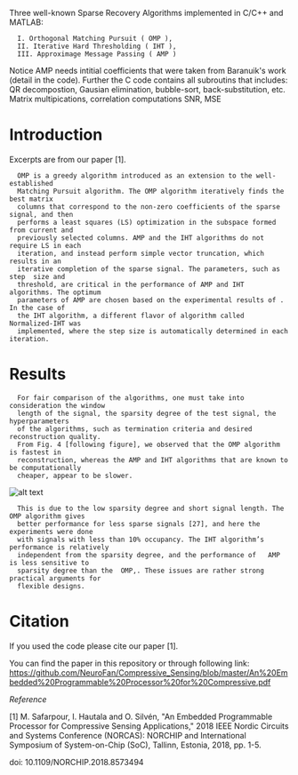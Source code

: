 Three well-known Sparse Recovery Algorithms implemented in C/C++ and MATLAB:


      I. Orthogonal Matching Pursuit ( OMP ),
      II. Iterative Hard Thresholding ( IHT ),  
      III. Approximage Message Passing ( AMP )  
Notice AMP needs intitial coefficients that were taken from Baranuik's work (detail in the code). Further the C code contains all subroutins that includes: QR decompostion, Gausian elimination, bubble-sort, back-substitution, etc.
						         Matrix multipications, correlation computations
							 SNR, MSE 

# Introduction 
Excerpts are from our paper [1].

	  OMP is a greedy algorithm introduced as an extension to the well-established 
	  Matching Pursuit algorithm. The OMP algorithm iteratively finds the best matrix
	  columns that correspond to the non-zero coefficients of the sparse  signal, and then
	  performs a least squares (LS) optimization in the subspace formed from current and 
	  previously selected columns. AMP and the IHT algorithms do not require LS in each 
	  iteration, and instead perform simple vector truncation, which results in an 
	  iterative completion of the sparse signal. The parameters, such as step  size and 
	  threshold, are critical in the performance of AMP and IHT algorithms. The optimum
	  parameters of AMP are chosen based on the experimental results of . In the case of
	  the IHT algorithm, a different flavor of algorithm called Normalized-IHT was 
	  implemented, where the step size is automatically determined in each iteration.
      

# Results

	  For fair comparison of the algorithms, one must take into consideration the window
	  length of the signal, the sparsity degree of the test signal, the hyperparameters
	  of the algorithms, such as termination criteria and desired reconstruction quality.
	  From Fig. 4 [following figure], we observed that the OMP algorithm is fastest in
	  reconstruction, whereas the AMP and IHT algorithms that are known to be computationally
	  cheaper, appear to be slower. 
      
 ![alt text]( https://github.com/NeuroFan/Compressive_Sensing/blob/master/performance_comparison.png)

      
      This is due to the low sparsity degree and short signal length. The OMP algorithm gives
      better performance for less sparse signals [27], and here the experiments were done
      with signals with less than 10% occupancy. The IHT algorithm’s performance is relatively
      independent from the sparsity degree, and the performance of   AMP is less sensitive to
      sparsity degree than the  OMP,. These issues are rather strong practical arguments for
      flexible designs. 


# Citation 

If you used the code please cite our paper [1].

You can find the paper in this repository or through following link:
https://github.com/NeuroFan/Compressive_Sensing/blob/master/An%20Embedded%20Programmable%20Processor%20for%20Compressive.pdf

*Reference* 

[1] M. Safarpour, I. Hautala and O. Silvén, "An Embedded Programmable Processor for Compressive Sensing Applications," 2018 IEEE Nordic Circuits and Systems Conference (NORCAS): NORCHIP and International Symposium of System-on-Chip (SoC), Tallinn, Estonia, 2018, pp. 1-5.

doi: 10.1109/NORCHIP.2018.8573494
